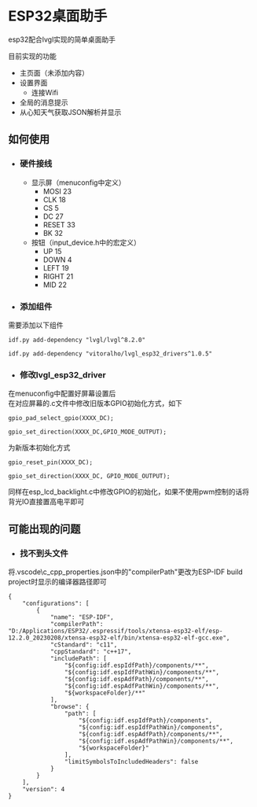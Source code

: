 # ESP32桌面助手
esp32配合lvgl实现的简单桌面助手

目前实现的功能
+ 主页面（未添加内容）  
+ 设置界面
    + 连接Wifi
+ 全局的消息提示
+ 从心知天气获取JSON解析并显示

## 如何使用

+ ### 硬件接线
    + 显示屏（menuconfig中定义）
        + MOSI 23
        + CLK 18
        + CS 5
        + DC 27
        + RESET 33
        + BK 32
    + 按钮（input_device.h中的宏定义）
        + UP 15
        + DOWN 4
        + LEFT 19
        + RIGHT 21
        + MID 22
+ ### 添加组件
需要添加以下组件
```
idf.py add-dependency "lvgl/lvgl^8.2.0"

idf.py add-dependency "vitoralho/lvgl_esp32_drivers^1.0.5"
```

+ ### 修改lvgl_esp32_driver
在menuconfig中配置好屏幕设置后  
在对应屏幕的.c文件中修改旧版本GPIO初始化方式，如下
```
gpio_pad_select_gpio(XXXX_DC);
	
gpio_set_direction(XXXX_DC,GPIO_MODE_OUTPUT);
```
为新版本初始化方式
```
gpio_reset_pin(XXXX_DC);
    
gpio_set_direction(XXXX_DC, GPIO_MODE_OUTPUT);
```
同样在esp_lcd_backlight.c中修改GPIO的初始化，如果不使用pwm控制的话将背光IO直接置高电平即可

## 可能出现的问题
+ ### 找不到头文件
将.vscode\c_cpp_properties.json中的"compilerPath"更改为ESP-IDF build project时显示的编译器路径即可
```
{
    "configurations": [
        {
            "name": "ESP-IDF",
            "compilerPath": "D:/Applications/ESP32/.espressif/tools/xtensa-esp32-elf/esp-12.2.0_20230208/xtensa-esp32-elf/bin/xtensa-esp32-elf-gcc.exe",
            "cStandard": "c11",
            "cppStandard": "c++17",
            "includePath": [
                "${config:idf.espIdfPath}/components/**",
                "${config:idf.espIdfPathWin}/components/**",
                "${config:idf.espAdfPath}/components/**",
                "${config:idf.espAdfPathWin}/components/**",
                "${workspaceFolder}/**"
            ],
            "browse": {
                "path": [
                    "${config:idf.espIdfPath}/components",
                    "${config:idf.espIdfPathWin}/components",
                    "${config:idf.espAdfPath}/components/**",
                    "${config:idf.espAdfPathWin}/components/**",
                    "${workspaceFolder}"
                ],
                "limitSymbolsToIncludedHeaders": false
            }  
        }
    ],
    "version": 4
}

```